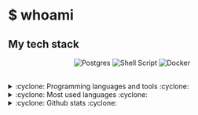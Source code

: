 # $ whoami

## My tech stack

<div align="center">

![Postgres](https://img.shields.io/badge/postgres-%23316192.svg?style=for-the-badge&logo=postgresql&logoColor=white)
![Shell Script](https://img.shields.io/badge/shell_script-%23121011.svg?style=for-the-badge&logo=gnu-bash&logoColor=white)
![Docker](https://img.shields.io/badge/docker-%230db7ed.svg?style=for-the-badge&logo=docker&logoColor=white)

</div>

<br/>

<details>

<summary>:cyclone: Programming languages and tools :cyclone:</summary>
![NextJS](https://img.shields.io/badge/NextJS-000000?style=for-the-badge&logo=next.js&logoColor=white)
![Prisma](https://img.shields.io/badge/Prisma-3982CE?style=for-the-badge&logo=Prisma&logoColor=black)
![Typescript](https://img.shields.io/badge/TypeScript-007ACC?style=for-the-badge&logo=typescript&logoColor=white)
![TailwindCSS](https://img.shields.io/badge/Tailwind_CSS-38B2AC?style=for-the-badge&logo=tailwind-css&logoColor=white)
![React](https://img.shields.io/badge/React-20232A?style=for-the-badge&logo=react&logoColor=61DAFB)
![Node.JS](https://img.shields.io/badge/Node.js-43853D?style=for-the-badge&logo=node.js&logoColor=white)
![Solidity](https://img.shields.io/badge/Solidity-434C5E?style=for-the-badge&logo=solidity&logoColor=white)
![Python](https://img.shields.io/badge/Python-14354C?style=for-the-badge&logo=python&logoColor=white)
![Markdown](https://img.shields.io/badge/Markdown-d9d9d9?style=for-the-badge&logo=markdown&logoColor=black)
![Arduino](https://img.shields.io/badge/Arduino-00979D?style=for-the-badge&logo=Arduino&logoColor=white)
![ArchLinux](https://img.shields.io/badge/Arch_Linux-1793D1?style=for-the-badge&logo=arch-linux&logoColor=white)

</details>

<details>

<summary>:cyclone: Most used languages :cyclone:</summary>

![Top Langs](https://github-readme-stats.vercel.app/api/top-langs/?username=FedericoTorres233&langs_count=10&include_forks=true&theme=onedark&layout=compact&exclude_repo=learning-python,learning-javascript,learning-react)

</details>

<details>

<summary>:cyclone: Github stats :cyclone:</summary>

![Anurag's GitHub stats](https://github-readme-stats.vercel.app/api?username=FedericoTorres233&include_forks=true&theme=onedark&count_private=true)

</details>
